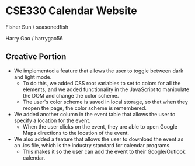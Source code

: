 # CSE330 Calendar Website
Fisher Sun / seasonedfish

Harry Gao / harrygao56

## Creative Portion
- We implemented a feature that allows the user to toggle between dark and light mode.
  - To do this, we added CSS root variables to set to colors for all the elements, and we added functionality in the JavaScript to manipulate the DOM and change the color scheme.
  - The user's color scheme is saved in local storage, so that when they reopen the page, the color scheme is remembered.
- We added another column in the event table that allows the user to specify a location for the event.
  - When the user clicks on the event, they are able to open Google Maps directions to the location of the event.
- We also added a feature that allows the user to download the event as an .ics file, which is the industry standard for calendar programs.
  - This makes it so the user can add the event to their Google/Outlook calendar.
